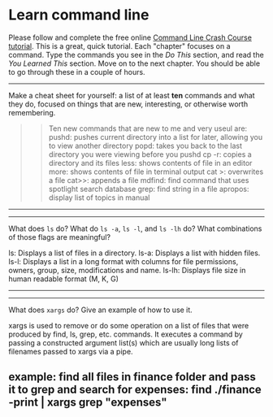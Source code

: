 # Learn command line

Please follow and complete the free online [Command Line Crash Course
tutorial](http://cli.learncodethehardway.org/book/). This is a great,
quick tutorial. Each "chapter" focuses on a command. Type the commands
you see in the _Do This_ section, and read the _You Learned This_
section. Move on to the next chapter. You should be able to go through
these in a couple of hours.


---

Make a cheat sheet for yourself: a list of at least **ten** commands and what they do, focused on things that are new, interesting, or otherwise worth remembering.

> > Ten new commands that are new to me and very useul are:
pushd: pushes current directory into a list for later, allowing you to view another directory
popd: takes you back to the last directory you were viewing before you pushd
cp -r: copies a directory and its files
less: shows contents of file in an editor
more: shows contents of file in terminal output
cat >: overwrites a file
cat>>: appends a file
mdfind: find command that uses spotlight search database
grep: find string in a file
apropos: display list of topics in manual

---


---

What does `ls` do? What do `ls -a`, `ls -l`, and `ls -lh` do? What combinations of those flags are meaningful?

ls: Displays a list of files in a directory.
ls-a: Displays a list with hidden files.
ls-l: Displays a list in a long format with columns for file permissions, owners, group, size, modifications and name.
ls-lh: Displays file size in human readable format (M, K, G)



---


---

What does `xargs` do? Give an example of how to use it.

xargs is used to remove or do some operation on a list of files that were produced by find, ls, grep, etc. commands. 
It executes a command by passing a constructed argument list(s) which are usually long lists of filenames passed to xargs via a pipe. 

example: find all files in finance folder and pass it to grep and search for expenses:
find ./finance -print | xargs grep "expenses" 
---

